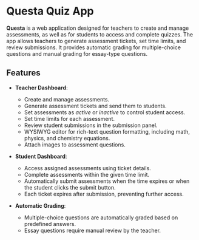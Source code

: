 # Questa Quiz App

**Questa** is a web application designed for teachers to create and manage assessments, as well as for students to access and complete quizzes. The app allows teachers to generate assessment tickets, set time limits, and review submissions. It provides automatic grading for multiple-choice questions and manual grading for essay-type questions.

## Features

- **Teacher Dashboard**:
  - Create and manage assessments.
  - Generate assessment tickets and send them to students.
  - Set assessments as *active* or *inactive* to control student access.
  - Set time limits for each assessment.
  - Review student submissions in the submission panel.
  - WYSIWYG editor for rich-text question formatting, including math, physics, and chemistry equations.
  - Attach images to assessment questions.

- **Student Dashboard**:
  - Access assigned assessments using ticket details.
  - Complete assessments within the given time limit.
  - Automatically submit assessments when the time expires or when the student clicks the submit button.
  - Each ticket expires after submission, preventing further access.

- **Automatic Grading**:
  - Multiple-choice questions are automatically graded based on predefined answers.
  - Essay questions require manual review by the teacher.
